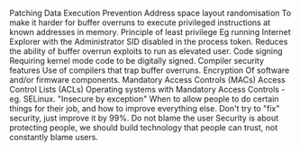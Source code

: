 Patching
Data Execution Prevention
Address space layout randomisation
To make it harder for buffer overruns to execute privileged instructions at known addresses in memory.
Principle of least privilege
Eg running Internet Explorer with the Administrator SID disabled in the process token. Reduces the ability of buffer overrun exploits to run as elevated user.
Code signing
Requiring kernel mode code to be digitally signed.
Compiler security features
Use of compilers that trap buffer overruns.
Encryption
Of software and/or firmware components.
Mandatory Access Controls
(MACs)
Access Control Lists (ACLs)
Operating systems with Mandatory Access Controls - eg. SELinux.
"Insecure by exception"
When to allow people to do certain things for their job, and how to improve everything else. Don't try to "fix" security, just improve it by 99%.
Do not blame the user
Security is about protecting people, we should build technology that people can trust, not constantly blame users.
